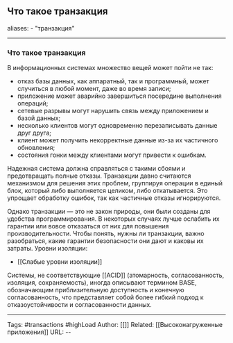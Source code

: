 ## Что такое транзакция
aliases: 
	- "транзакция"

---

### Что такое транзакция

В информационных системах множество вещей может пойти не так:

- отказ базы данных, как аппаратный, так и программный, может случиться в любой момент, даже во время записи;
- приложение может аварийно завершиться посередине выполнения операций;
- сетевые разрывы могут нарушить связь между приложением и базой данных;
- несколько клиентов могут одновременно перезаписывать данные друг друга;
- клиент может получить некорректные данные из-за их частичного обновления;
- состояния гонки между клиентами могут привести к ошибкам.

Надежная система должна справляться с такими сбоями и предотвращать полные отказы. Транзакции давно считаются механизмом для решения этих проблем, группируя операции в единый блок, который либо выполняется целиком, либо откатывается. Это упрощает обработку ошибок, так как частичные отказы игнорируются.

Однако транзакции — это не закон природы, они были созданы для удобства программирования. В некоторых случаях лучше ослабить их гарантии или вовсе отказаться от них для повышения производительности. Чтобы понять, нужны ли транзакции, важно разобраться, какие гарантии безопасности они дают и каковы их затраты. 
Уровни изоляции:
- [[Слабые уровни изоляции]]


Системы, не соответствующие [[ACID]] (атомарность, согласованность, изоляция, сохраняемость), иногда описывают термином BASE, обозначающим приблизительную доступность и конечную согласованность, что представляет собой более гибкий подход к отказоустойчивости и согласованности данных.





---
Tags: #transactions #highLoad
Author: [[]]
Related: [[Высоконагруженные приложения]]
URL: -- 